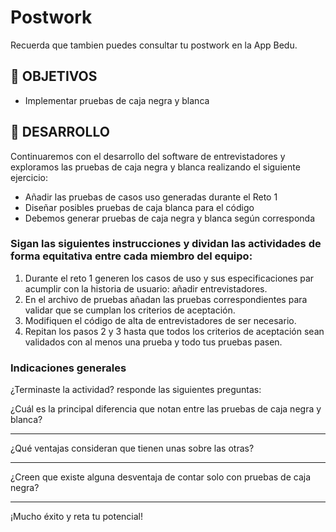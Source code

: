 # Postwork

Recuerda que tambien puedes consultar tu postwork en la App Bedu.


## 🎯 OBJETIVOS

- Implementar pruebas de caja negra y blanca

## 🚀 DESARROLLO

Continuaremos con el desarrollo del software de entrevistadores y exploramos las pruebas de caja negra y blanca realizando el siguiente ejercicio:
- Añadir las pruebas de casos uso generadas durante el Reto 1
- Diseñar posibles pruebas de caja blanca para el código 
- Debemos generar pruebas de caja negra y blanca según corresponda

### Sigan las siguientes instrucciones y dividan las actividades de forma equitativa entre cada miembro del equipo:

1. Durante el reto 1 generen los casos de uso y sus especificaciones par acumplir con la historia de usuario: añadir entrevistadores.
2. En el archivo de pruebas añadan las pruebas correspondientes para validar que se cumplan los criterios de aceptación.
3. Modifiquen el código de alta de entrevistadores de ser necesario.
4. Repitan los pasos 2 y 3 hasta que todos los criterios de aceptación sean validados con al menos una prueba y todo tus pruebas pasen.

### Indicaciones generales

¿Terminaste la actividad? responde las siguientes preguntas:

¿Cuál es la principal diferencia que notan entre las pruebas de caja negra y blanca?
_________________________________________________________________________________________________________________________________________________________________________________________________________________________________

¿Qué ventajas consideran que tienen unas sobre las otras?
_________________________________________________________________________________________________________________________________________________________________________________________________________________________________

¿Creen que existe alguna desventaja de contar solo con pruebas de caja negra?
_________________________________________________________________________________________________________________________________________________________________________________________________________________________________

¡Mucho éxito y reta tu potencial!
